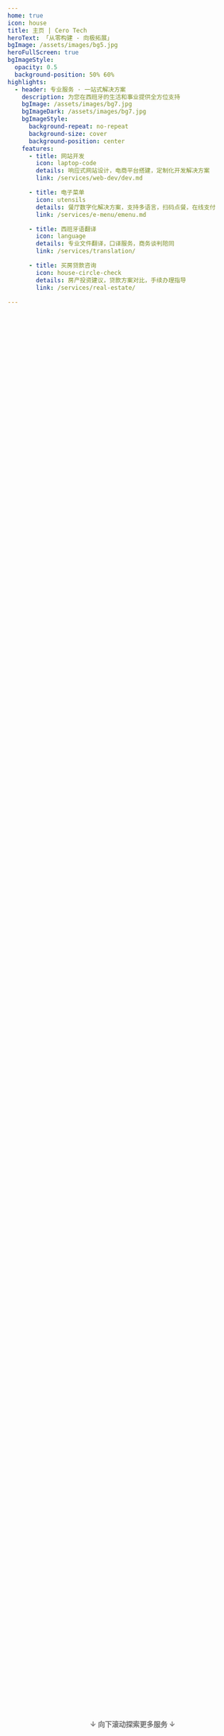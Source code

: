 ```yaml
---
home: true
icon: house
title: 主页 | Cero Tech
heroText: 「从零构建 - 向极拓展」
bgImage: /assets/images/bg5.jpg
heroFullScreen: true
bgImageStyle:
  opacity: 0.5
  background-position: 50% 60%
highlights:
  - header: 专业服务 · 一站式解决方案
    description: 为您在西班牙的生活和事业提供全方位支持
    bgImage: /assets/images/bg7.jpg
    bgImageDark: /assets/images/bg7.jpg
    bgImageStyle:
      background-repeat: no-repeat
      background-size: cover
      background-position: center
    features:
      - title: 网站开发
        icon: laptop-code
        details: 响应式网站设计，电商平台搭建，定制化开发解决方案
        link: /services/web-dev/dev.md

      - title: 电子菜单
        icon: utensils
        details: 餐厅数字化解决方案，支持多语言，扫码点餐，在线支付
        link: /services/e-menu/emenu.md

      - title: 西班牙语翻译
        icon: language
        details: 专业文件翻译，口译服务，商务谈判陪同
        link: /services/translation/

      - title: 买房贷款咨询
        icon: house-circle-check
        details: 房产投资建议，贷款方案对比，手续办理指导
        link: /services/real-estate/

---
```

<ParticleBackground />
<HeroEffects />

<div class="scroll-hint">
  <p>↓ 向下滚动探索更多服务 ↓</p>
</div>

<style>
.vp-hero-info-wrapper .vp-hero-title {
  font-size: 1.9rem;
  font-weight: bold;
}
.scroll-hint {
  position: fixed;
  bottom: 450px;
  left: 0;
  right: 0;
  text-align: center;
  color: var(--theme-color);
  font-weight: bold;
  animation: pulse 2s infinite;
  z-index: 10;
}

@media (max-width: 768px) {
  .scroll-hint {
    bottom: 850px;
    font-size: 0.9rem;
  }
}

@keyframes pulse {
  0% {
    opacity: 0.6;
  }
  50% {
    opacity: 1;
  }
  100% {
    opacity: 0.6;
  }
}
</style>
